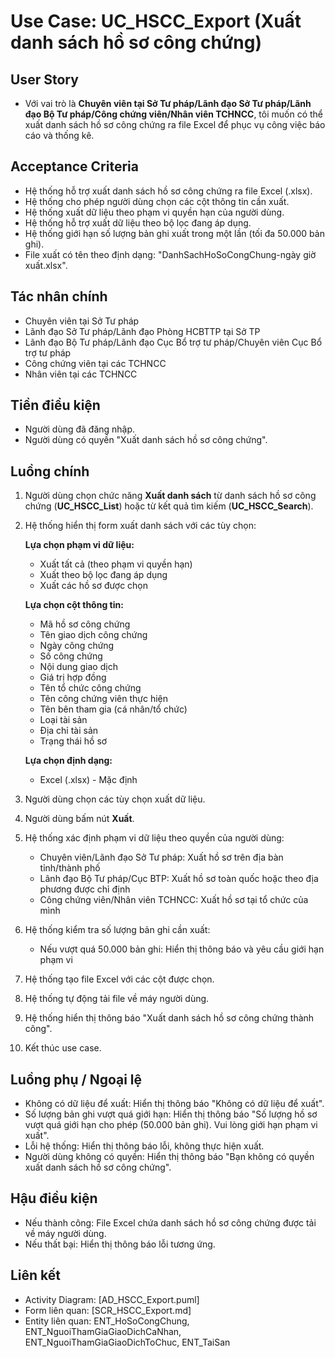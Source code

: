 # Use Case: UC_HSCC_Export (Xuất danh sách hồ sơ công chứng)

## User Story
- Với vai trò là **Chuyên viên tại Sở Tư pháp/Lãnh đạo Sở Tư pháp/Lãnh đạo Bộ Tư pháp/Công chứng viên/Nhân viên TCHNCC**, tôi muốn có thể xuất danh sách hồ sơ công chứng ra file Excel để phục vụ công việc báo cáo và thống kê.

## Acceptance Criteria
- Hệ thống hỗ trợ xuất danh sách hồ sơ công chứng ra file Excel (.xlsx).
- Hệ thống cho phép người dùng chọn các cột thông tin cần xuất.
- Hệ thống xuất dữ liệu theo phạm vi quyền hạn của người dùng.
- Hệ thống hỗ trợ xuất dữ liệu theo bộ lọc đang áp dụng.
- Hệ thống giới hạn số lượng bản ghi xuất trong một lần (tối đa 50.000 bản ghi).
- File xuất có tên theo định dạng: "DanhSachHoSoCongChung-ngày giờ xuất.xlsx".

## Tác nhân chính
- Chuyên viên tại Sở Tư pháp
- Lãnh đạo Sở Tư pháp/Lãnh đạo Phòng HCBTTP tại Sở TP
- Lãnh đạo Bộ Tư pháp/Lãnh đạo Cục Bổ trợ tư pháp/Chuyên viên Cục Bổ trợ tư pháp
- Công chứng viên tại các TCHNCC
- Nhân viên tại các TCHNCC

## Tiền điều kiện
- Người dùng đã đăng nhập.
- Người dùng có quyền "Xuất danh sách hồ sơ công chứng".

## Luồng chính
1. Người dùng chọn chức năng **Xuất danh sách** từ danh sách hồ sơ công chứng (**UC_HSCC_List**) hoặc từ kết quả tìm kiếm (**UC_HSCC_Search**).
2. Hệ thống hiển thị form xuất danh sách với các tùy chọn:
   
   **Lựa chọn phạm vi dữ liệu:**
   - Xuất tất cả (theo phạm vi quyền hạn)
   - Xuất theo bộ lọc đang áp dụng
   - Xuất các hồ sơ được chọn
   
   **Lựa chọn cột thông tin:**
   - Mã hồ sơ công chứng
   - Tên giao dịch công chứng
   - Ngày công chứng
   - Số công chứng
   - Nội dung giao dịch
   - Giá trị hợp đồng
   - Tên tổ chức công chứng
   - Tên công chứng viên thực hiện
   - Tên bên tham gia (cá nhân/tổ chức)
   - Loại tài sản
   - Địa chỉ tài sản
   - Trạng thái hồ sơ
   
   **Lựa chọn định dạng:**
   - Excel (.xlsx) - Mặc định
3. Người dùng chọn các tùy chọn xuất dữ liệu.
4. Người dùng bấm nút **Xuất**.
5. Hệ thống xác định phạm vi dữ liệu theo quyền của người dùng:
   - Chuyên viên/Lãnh đạo Sở Tư pháp: Xuất hồ sơ trên địa bàn tỉnh/thành phố
   - Lãnh đạo Bộ Tư pháp/Cục BTP: Xuất hồ sơ toàn quốc hoặc theo địa phương được chỉ định
   - Công chứng viên/Nhân viên TCHNCC: Xuất hồ sơ tại tổ chức của mình
6. Hệ thống kiểm tra số lượng bản ghi cần xuất:
   - Nếu vượt quá 50.000 bản ghi: Hiển thị thông báo và yêu cầu giới hạn phạm vi
7. Hệ thống tạo file Excel với các cột được chọn.
8. Hệ thống tự động tải file về máy người dùng.
9. Hệ thống hiển thị thông báo "Xuất danh sách hồ sơ công chứng thành công".
10. Kết thúc use case.

## Luồng phụ / Ngoại lệ
- Không có dữ liệu để xuất: Hiển thị thông báo "Không có dữ liệu để xuất".
- Số lượng bản ghi vượt quá giới hạn: Hiển thị thông báo "Số lượng hồ sơ vượt quá giới hạn cho phép (50.000 bản ghi). Vui lòng giới hạn phạm vi xuất".
- Lỗi hệ thống: Hiển thị thông báo lỗi, không thực hiện xuất.
- Người dùng không có quyền: Hiển thị thông báo "Bạn không có quyền xuất danh sách hồ sơ công chứng".

## Hậu điều kiện
- Nếu thành công: File Excel chứa danh sách hồ sơ công chứng được tải về máy người dùng.
- Nếu thất bại: Hiển thị thông báo lỗi tương ứng.

## Liên kết
- Activity Diagram: [AD_HSCC_Export.puml]
- Form liên quan: [SCR_HSCC_Export.md]
- Entity liên quan: ENT_HoSoCongChung, ENT_NguoiThamGiaGiaoDichCaNhan, ENT_NguoiThamGiaGiaoDichToChuc, ENT_TaiSan